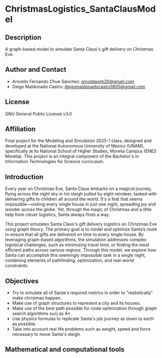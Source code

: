 # ChristmasLogistics_SantaClausModel

## Description
A graph-based model to simulate Santa Claus's gift delivery on Christmas Eve.

## Author and Contact
- Arnoldo Fernando Chue Sánchez: arnoldwork20@gmail.com
- Diego Maldonado Castro: diegomaldonadocastro1805@gmail.com

## License
GNU General Public License v3.0

## Affiliation
Final project for the Modeling and Simulation 2025-1 class, designed and developed at the National Autonomous University of Mexico (UNAM), specifically at its National School of Higher Studies, Morelia Campus (ENES Morelia). This project is an integral component of the Bachelor's in Information Technologies for Science curriculum.

## Introduction
Every year on Christmas Eve, Santa Claus embarks on a magical journey, flying across the night sky in his sleigh pulled by eight reindeer, tasked with delivering gifts to children all around the world. It's a feat that seems impossible—visiting every single house in just one night, spreading joy and wonder across the globe. Yet, through the magic of Christmas and a little help from clever logistics, Santa always finds a way.

This project simulates Santa Claus's gift delivery logistics on Christmas Eve using graph theory. The primary goal is to model and optimize Santa’s route to ensure that all gifts are delivered on time to every single house. By leveraging graph-based algorithms, the simulation addresses complex logistical challenges, such as minimizing travel time, or finding the most efficient paths across various regions. Through this model, we explore how Santa can accomplish this seemingly impossible task in a single night, combining elements of pathfinding, optimization, and real-world constraints.

## Objectives

- Try to simulate all of Santa's required metrics in order to "realistically" make christmas happen.
- Make use of graph structures to represent a city and its houses.
- Make use of the best path possible for route optimization through graph search algorithms sucj as A*.
- Use physics formulas to replicate Santa's job journey as down to earth as possible.
- Take into account real life problems such as weight, speed and force necessary to move Santa's sleigh. 


## Mathematical and computational tools

